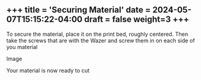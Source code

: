 +++
title = 'Securing Material'
date = 2024-05-07T15:15:22-04:00
draft = false
weight=3
+++
---

To secure the material, place it on the print bed, roughly centered. Then take the screws that are with the Wazer and screw them in on each side of you material 



Image



Your material is now ready to cut
